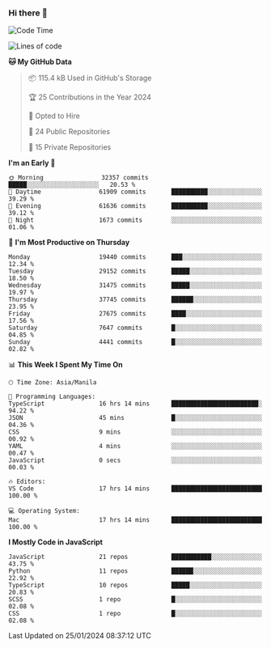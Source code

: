 ### Hi there 👋

<!--START_SECTION:waka-->
![Code Time](http://img.shields.io/badge/Code%20Time-546%20hrs%2045%20mins-blue)

![Lines of code](https://img.shields.io/badge/From%20Hello%20World%20I%27ve%20Written-63.0%20million%20lines%20of%20code-blue)

**🐱 My GitHub Data** 

> 📦 115.4 kB Used in GitHub's Storage 
 > 
> 🏆 25 Contributions in the Year 2024
 > 
> 💼 Opted to Hire
 > 
> 📜 24 Public Repositories 
 > 
> 🔑 15 Private Repositories 
 > 
**I'm an Early 🐤** 

```text
🌞 Morning                32357 commits       █████░░░░░░░░░░░░░░░░░░░░   20.53 % 
🌆 Daytime                61909 commits       ██████████░░░░░░░░░░░░░░░   39.29 % 
🌃 Evening                61636 commits       ██████████░░░░░░░░░░░░░░░   39.12 % 
🌙 Night                  1673 commits        ░░░░░░░░░░░░░░░░░░░░░░░░░   01.06 % 
```
📅 **I'm Most Productive on Thursday** 

```text
Monday                   19440 commits       ███░░░░░░░░░░░░░░░░░░░░░░   12.34 % 
Tuesday                  29152 commits       █████░░░░░░░░░░░░░░░░░░░░   18.50 % 
Wednesday                31475 commits       █████░░░░░░░░░░░░░░░░░░░░   19.97 % 
Thursday                 37745 commits       ██████░░░░░░░░░░░░░░░░░░░   23.95 % 
Friday                   27675 commits       ████░░░░░░░░░░░░░░░░░░░░░   17.56 % 
Saturday                 7647 commits        █░░░░░░░░░░░░░░░░░░░░░░░░   04.85 % 
Sunday                   4441 commits        █░░░░░░░░░░░░░░░░░░░░░░░░   02.82 % 
```


📊 **This Week I Spent My Time On** 

```text
🕑︎ Time Zone: Asia/Manila

💬 Programming Languages: 
TypeScript               16 hrs 14 mins      ████████████████████████░   94.22 % 
JSON                     45 mins             █░░░░░░░░░░░░░░░░░░░░░░░░   04.36 % 
CSS                      9 mins              ░░░░░░░░░░░░░░░░░░░░░░░░░   00.92 % 
YAML                     4 mins              ░░░░░░░░░░░░░░░░░░░░░░░░░   00.47 % 
JavaScript               0 secs              ░░░░░░░░░░░░░░░░░░░░░░░░░   00.03 % 

🔥 Editors: 
VS Code                  17 hrs 14 mins      █████████████████████████   100.00 % 

💻 Operating System: 
Mac                      17 hrs 14 mins      █████████████████████████   100.00 % 
```

**I Mostly Code in JavaScript** 

```text
JavaScript               21 repos            ███████████░░░░░░░░░░░░░░   43.75 % 
Python                   11 repos            ██████░░░░░░░░░░░░░░░░░░░   22.92 % 
TypeScript               10 repos            █████░░░░░░░░░░░░░░░░░░░░   20.83 % 
SCSS                     1 repo              █░░░░░░░░░░░░░░░░░░░░░░░░   02.08 % 
CSS                      1 repo              █░░░░░░░░░░░░░░░░░░░░░░░░   02.08 % 
```




 Last Updated on 25/01/2024 08:37:12 UTC
<!--END_SECTION:waka-->
